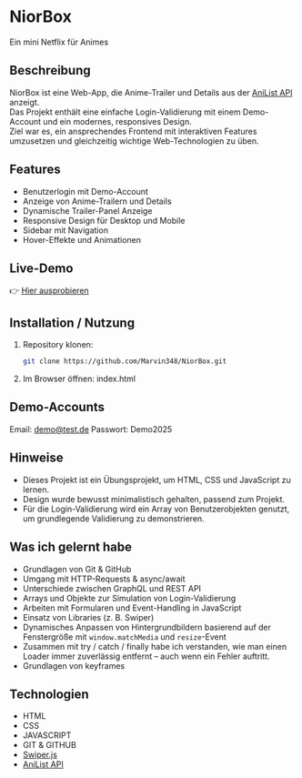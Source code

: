 # NiorBox

Ein mini Netflix für Animes

## Beschreibung

NiorBox ist eine Web-App, die Anime-Trailer und Details aus der [AniList API](https://anilist.gitbook.io/) anzeigt.  
Das Projekt enthält eine einfache Login-Validierung mit einem Demo-Account und ein modernes, responsives Design.  
Ziel war es, ein ansprechendes Frontend mit interaktiven Features umzusetzen und gleichzeitig wichtige Web-Technologien zu üben.

## Features

- Benutzerlogin mit Demo-Account
- Anzeige von Anime-Trailern und Details
- Dynamische Trailer-Panel Anzeige
- Responsive Design für Desktop und Mobile
- Sidebar mit Navigation
- Hover-Effekte und Animationen

## Live-Demo
👉 [Hier ausprobieren](https://marvin348.github.io/NiorBox/)

## Installation / Nutzung

1. Repository klonen:

   ```bash
   git clone https://github.com/Marvin348/NiorBox.git

   ```

2. Im Browser öffnen: index.html

## Demo-Accounts

Email: demo@test.de
Passwort: Demo2025

## Hinweise

- Dieses Projekt ist ein Übungsprojekt, um HTML, CSS und JavaScript zu lernen.
- Design wurde bewusst minimalistisch gehalten, passend zum Projekt.
- Für die Login-Validierung wird ein Array von Benutzerobjekten genutzt, um grundlegende Validierung zu demonstrieren.

## Was ich gelernt habe

- Grundlagen von Git & GitHub
- Umgang mit HTTP-Requests & async/await
- Unterschiede zwischen GraphQL und REST API
- Arrays und Objekte zur Simulation von Login-Validierung
- Arbeiten mit Formularen und Event-Handling in JavaScript
- Einsatz von Libraries (z. B. Swiper)
- Dynamisches Anpassen von Hintergrundbildern basierend auf der Fenstergröße mit `window.matchMedia` und `resize`-Event
- Zusammen mit try / catch / finally habe ich verstanden, wie man einen Loader immer zuverlässig entfernt – auch wenn ein Fehler auftritt.
- Grundlagen von keyframes

## Technologien

- HTML
- CSS
- JAVASCRIPT
- GIT & GITHUB
- [Swiper.js](https://swiperjs.com/)
- [AniList API](https://anilist.gitbook.io/)
